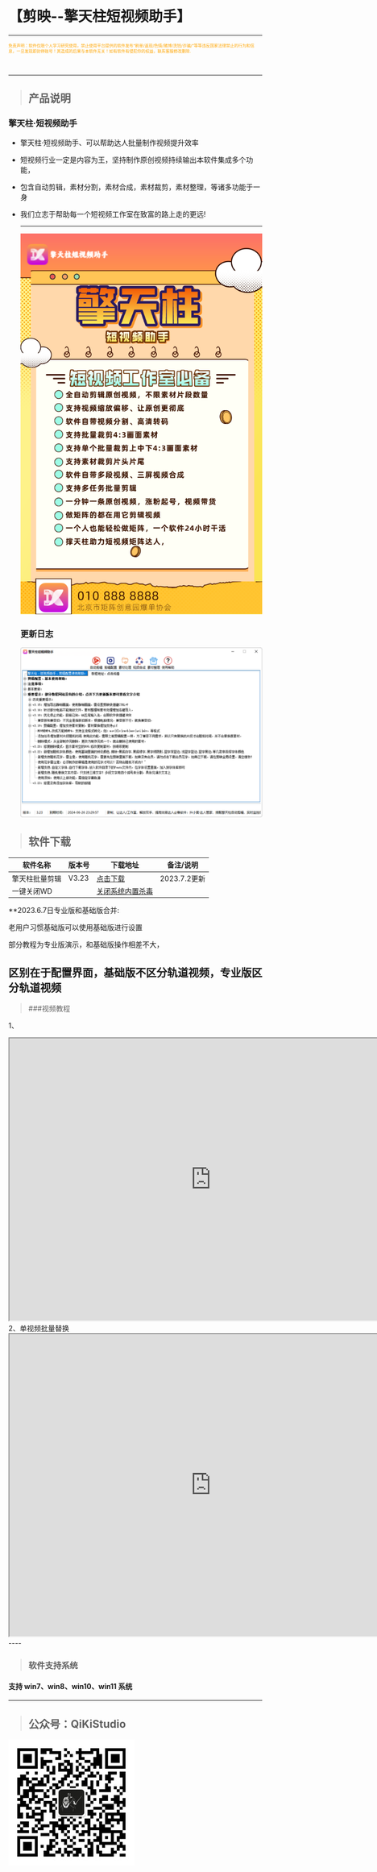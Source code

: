 # 【剪映--擎天柱短视频助手】

---
<p style="width: 500px; height: 50px; font-size: 8px; color:orange">免责声明：软件仅限个人学习研究使用，禁止使用平台提供的软件发布“刷单/返现/色情/赌博/洗钱/诈骗/”等等违反国家法律禁止的行为和信息，一旦发现即封停账号！其造成的后果与本软件无关！如有软件有侵犯你的权益，联系客服修改删除.</p>

---

> ## 产品说明

### 擎天柱·短视频助手

- 擎天柱·短视频助手、可以帮助达人批量制作视频提升效率

- 短视频行业一定是内容为王，坚持制作原创视频持续输出本软件集成多个功能，

- 包含自动剪辑，素材分割，素材合成，素材裁剪，素材整理，等诸多功能于一身

- 我们立志于帮助每一个短视频工作室在致富的路上走的更远!

  ---
  
  ![输入图片说明](clipQTZ/QTZ.png)
  
  ### 更新日志
  
  ![输入图片说明](clipQTZ/QTZrizhi.png)
  
> ## 软件下载

| 软件名称    | 版本号   | 下载地址                                             | 备注/说明      |
| ------- | ----- | ------------------------------------------------ | ---------- |
| 擎天柱批量剪辑 | V3.23 | [点击下载](https://baoxi.lanzoub.com/im7te1444e2f)   | 2023.7.2更新 |
| 一键关闭WD  |       | [关闭系统内置杀毒](https://wwt.lanzoub.com/iPUi505wpfgj) |            |

**2023.6.7日专业版和基础版合并: 

老用户习惯基础版可以使用基础版进行设置

部分教程为专业版演示，和基础版操作相差不大，

区别在于配置界面，基础版不区分轨道视频，专业版区分轨道视频
----
> ###视频教程

1、
<iframe src="https://cloud.video.taobao.com/play/u/22817274/p/1/d/fs/e/6/t/1/411804285681.mp4?auth_key=YXBwX2tleT04MDAwMDAwMTImYXV0aF9pbmZvPXsidGltZXN0YW1wRW5jcnlwdGVkIjoiNTE0YzEwNTE0YjU3Y2VlZTAxZGJmY2JkN2I1MzcyMWIifSZkdXJhdGlvbj0mdGltZXN0YW1wPTE2OTI3NjYzMTM=" 
 width="800" height="560"> 
</iframe>
2、单视频批量替换
<iframe src="https://cloud.video.taobao.com/play/u/22817274/p/1/d/fs/e/6/t/1/411799189634.mp4?auth_key=YXBwX2tleT04MDAwMDAwMTImYXV0aF9pbmZvPXsidGltZXN0YW1wRW5jcnlwdGVkIjoiNTE0YzEwNTE0YjU3Y2VlZTAxZGJmY2JkN2I1MzcyMWIifSZkdXJhdGlvbj0mdGltZXN0YW1wPTE2OTI3NjYzMTM="
 width="800" height="600">
 </iframe>
----

> ### 软件支持系统

#### **支持 win7、win8、win10、win11 系统**


----

> ## 公众号：QiKiStudio

![输入图片说明](../static/gzh.png)
